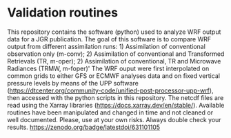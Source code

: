# Validation routines
This repository contains the software (python) used to analyze WRF output data for a JGR publication. 
The goal of this software is to compare WRF output from different assimilation runs: 1) Assimilation of conventional observation only (m-conv); 2) Assimilation of conventional and Transformed Retrievals (TR, m-oper); 2) Assimilation of conventional, TR and Microwave Radiances (TRMW, m-foper)'
The WRF ouput were first interpolated on common grids to either GFS or ECMWF analyses data and on fixed vertical pressure levels by means of the UPP software (https://dtcenter.org/community-code/unified-post-processor-upp-wrf), then accessed with the python scripts in this repository. The netcdf files are read using the Xarray libraries (https://docs.xarray.dev/en/stable/). Available routines have been manipulated and changed in time and not cleaned or well documented. Please, use at your own risks. Always double check your results.
https://zenodo.org/badge/latestdoi/631101105
